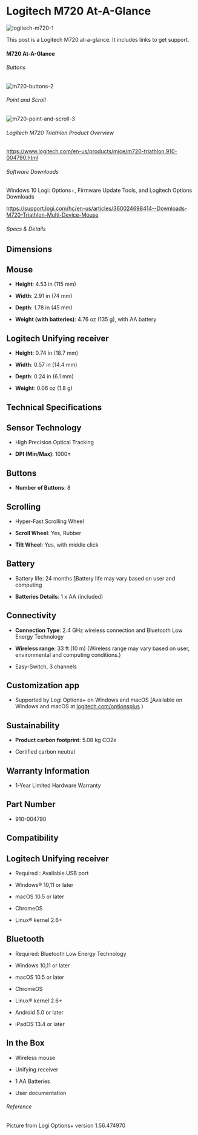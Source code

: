 # Logitech M720 At-A-Glance

![logitech-m720-1](logitech-m720-1.png)

This post is a Logitech M720 at-a-glance. It includes links to get support.

#### M720 At-A-Glance

###### Buttons

![m720-buttons-2](m720-buttons-2.png)

###### Point and Scroll

![m720-point-and-scroll-3](m720-point-and-scroll-3.png)

###### Logitech M720 Triathlon Product Overview

https://www.logitech.com/en-us/products/mice/m720-triathlon.910-004790.html 

###### Software Downloads

Windows 10 Logi: Options+, Firmware Update Tools, and Logitech Options Downloads

https://support.logi.com/hc/en-us/articles/360024698414--Downloads-M720-Triathlon-Multi-Device-Mouse 

###### Specs & Details

## Dimensions

## Mouse

-   **Height**: 4.53 in (115 mm)
    
-   **Width**: 2.91 in (74 mm)
    
-   **Depth**: 1.78 in (45 mm)
    
-   **Weight (with batteries)**: 4.76 oz (135 g), with AA battery
    

## Logitech Unifying receiver

-   **Height**: 0.74 in (18.7 mm)
    
-   **Width**: 0.57 in (14.4 mm)
    
-   **Depth**: 0.24 in (6.1 mm)
    
-   **Weight**: 0.06 oz (1.8 g)
    

## Technical Specifications  

## Sensor Technology

-   High Precision Optical Tracking
    
-   **DPI (Min/Max)**: 1000±
    

## Buttons

-   **Number of Buttons**: 8
    

## Scrolling

-   Hyper-Fast Scrolling Wheel
    
-   **Scroll Wheel**: Yes, Rubber
    
-   **Tilt Wheel**: Yes, with middle click
    

## Battery

-   Battery life: 24 months <u><span>1</span></u>Battery life may vary based on user and computing
    
-   **Batteries Details**: 1 x AA (included)
    

## Connectivity

-   **Connection Type**: 2.4 GHz wireless connection and Bluetooth Low Energy Technology
    
-   **Wireless range**: 33 ft (10 m) (Wireless range may vary based on user, environmental and computing conditions.)
    
-   Easy-Switch, 3 channels
    

## Customization app

-   Supported by Logi Options+ on Windows and macOS <u><span>(</span></u>Available on Windows and macOS at [<u><span>logitech.com/optionsplus</span></u>](http://logitech.com/optionsplus) )
    

## Sustainability

-   **Product carbon footprint**: 5.08 kg CO2e
    
-   Certified carbon neutral
    

## Warranty Information

-   1-Year Limited Hardware Warranty  
    

## Part Number

-   910-004790
    

## Compatibility

## Logitech Unifying receiver

-   Required : Available USB port
    
-   Windows® 10,11 or later
    
-   macOS 10.5 or later
    
-   ChromeOS
    
-   Linux® kernel 2.6+
    

## Bluetooth

-   Required: Bluetooth Low Energy Technology
    
-   Windows 10,11 or later
    
-   macOS 10.5 or later
    
-   ChromeOS
    
-   Linux® kernel 2.6+
    
-   Android 5.0 or later
    
-   iPadOS 13.4 or later
    

## In the Box

-   Wireless mouse
    
-   Unifying receiver
    
-   1 AA Batteries
    
-   User documentation
    

###### Reference

Picture from Logi Options+ version 1.56.474970